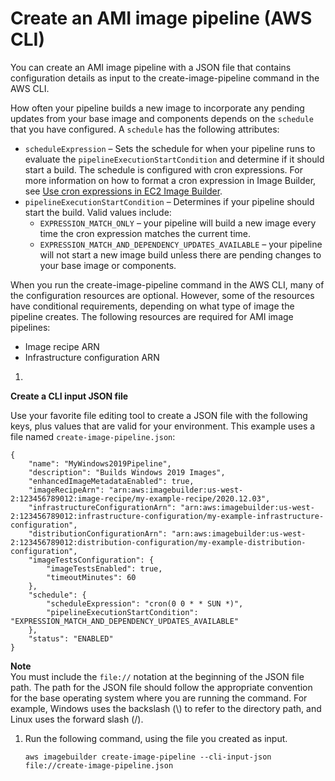 # Create an AMI image pipeline \(AWS CLI\)<a name="cli-create-image-pipeline"></a>

You can create an AMI image pipeline with a JSON file that contains configuration details as input to the create\-image\-pipeline command in the AWS CLI\.

How often your pipeline builds a new image to incorporate any pending updates from your base image and components depends on the `schedule` that you have configured\. A `schedule` has the following attributes:
+ `scheduleExpression` – Sets the schedule for when your pipeline runs to evaluate the `pipelineExecutionStartCondition` and determine if it should start a build\. The schedule is configured with cron expressions\. For more information on how to format a cron expression in Image Builder, see [Use cron expressions in EC2 Image Builder](cron-expressions.md)\.
+ `pipelineExecutionStartCondition` – Determines if your pipeline should start the build\. Valid values include:
  + `EXPRESSION_MATCH_ONLY` – your pipeline will build a new image every time the cron expression matches the current time\. 
  + `EXPRESSION_MATCH_AND_DEPENDENCY_UPDATES_AVAILABLE` – your pipeline will not start a new image build unless there are pending changes to your base image or components\.

When you run the create\-image\-pipeline command in the AWS CLI, many of the configuration resources are optional\. However, some of the resources have conditional requirements, depending on what type of image the pipeline creates\. The following resources are required for AMI image pipelines:
+ Image recipe ARN
+ Infrastructure configuration ARN

1. 

**Create a CLI input JSON file**

   Use your favorite file editing tool to create a JSON file with the following keys, plus values that are valid for your environment\. This example uses a file named `create-image-pipeline.json`:

   ```
   {
       "name": "MyWindows2019Pipeline",
       "description": "Builds Windows 2019 Images",
       "enhancedImageMetadataEnabled": true,
       "imageRecipeArn": "arn:aws:imagebuilder:us-west-2:123456789012:image-recipe/my-example-recipe/2020.12.03",
       "infrastructureConfigurationArn": "arn:aws:imagebuilder:us-west-2:123456789012:infrastructure-configuration/my-example-infrastructure-configuration",
       "distributionConfigurationArn": "arn:aws:imagebuilder:us-west-2:123456789012:distribution-configuration/my-example-distribution-configuration",
       "imageTestsConfiguration": {
           "imageTestsEnabled": true,
           "timeoutMinutes": 60
       },
       "schedule": {
           "scheduleExpression": "cron(0 0 * * SUN *)",
           "pipelineExecutionStartCondition": "EXPRESSION_MATCH_AND_DEPENDENCY_UPDATES_AVAILABLE"
       },
       "status": "ENABLED"
   }
   ```
**Note**  
You must include the `file://` notation at the beginning of the JSON file path\.
The path for the JSON file should follow the appropriate convention for the base operating system where you are running the command\. For example, Windows uses the backslash \(\\\) to refer to the directory path, and Linux uses the forward slash \(/\)\.

1. Run the following command, using the file you created as input\.

   ```
   aws imagebuilder create-image-pipeline --cli-input-json file://create-image-pipeline.json
   ```
